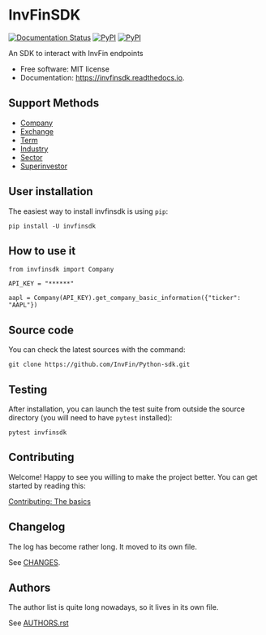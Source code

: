 # InvFinSDK
[![Documentation Status](https://readthedocs.org/projects/invfinsdk/badge/?version=latest)](https://invfinsdk.readthedocs.io/en/latest/?badge=latest)
[![PyPI](https://img.shields.io/pypi/dm/invfinsdk.svg)](https://pypi.python.org/pypi)
[![PyPI](https://img.shields.io/pypi/v/invfinsdk.svg)](https://pypi.python.org/pypi)

An SDK to interact with InvFin endpoints


* Free software: MIT license
* Documentation: https://invfinsdk.readthedocs.io.


## Support Methods

- [Company](https://inversionesyfinanzas.xyz/api/api-documentacion/#lista-de-terminos)
- [Exchange](https://inversionesyfinanzas.xyz/api/api-documentacion/#lista-de-exchanges)
- [Term](https://inversionesyfinanzas.xyz/api/api-documentacion/#lista-de-terminos)
- [Industry](https://inversionesyfinanzas.xyz/api/api-documentacion/#lista-de-terminos)
- [Sector](https://inversionesyfinanzas.xyz/api/api-documentacion/#lista-de-terminos)
- [Superinvestor](https://inversionesyfinanzas.xyz/api/api-documentacion/#superinversores)


## User installation

The easiest way to install invfinsdk is using ``pip``:

    pip install -U invfinsdk


## How to use it

    from invfinsdk import Company

    API_KEY = "******"

    aapl = Company(API_KEY).get_company_basic_information({"ticker": "AAPL"})


## Source code

You can check the latest sources with the command:

    git clone https://github.com/InvFin/Python-sdk.git


## Testing

After installation, you can launch the test suite from outside the source
directory (you will need to have ``pytest`` installed):

    pytest invfinsdk


## Contributing

Welcome! Happy to see you willing to make the project better. You can get started by
reading this:

[Contributing: The basics](https://github.com/InvFin/Python-sdk/blob/main/CONTRIBUTING.rst)


## Changelog

The log has become rather long. It moved to its own file.

See [CHANGES](https://github.com/InvFin/Python-sdk/blob/main/HISTORY.rst).


## Authors

The author list is quite long nowadays, so it lives in its own file.

See [AUTHORS.rst](./AUTHORS.rst)
